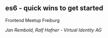 ## es6 - quick wins to get started

Frontend Meetup Freiburg

*Jan Rembold, Ralf Hafner - Virtual Identity AG*